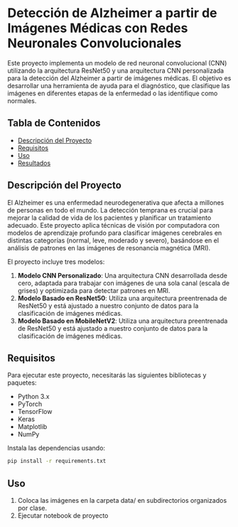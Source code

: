 # Detección de Alzheimer a partir de Imágenes Médicas con Redes Neuronales Convolucionales

Este proyecto implementa un modelo de red neuronal convolucional (CNN) utilizando la arquitectura ResNet50 y una arquitectura CNN personalizada para la detección del Alzheimer a partir de imágenes médicas. El objetivo es desarrollar una herramienta de ayuda para el diagnóstico, que clasifique las imágenes en diferentes etapas de la enfermedad o las identifique como normales.

## Tabla de Contenidos
- [Descripción del Proyecto](#descripción-del-proyecto)
- [Requisitos](#requisitos)
- [Uso](#uso)
- [Resultados](#resultados)

## Descripción del Proyecto
El Alzheimer es una enfermedad neurodegenerativa que afecta a millones de personas en todo el mundo. La detección temprana es crucial para mejorar la calidad de vida de los pacientes y planificar un tratamiento adecuado. Este proyecto aplica técnicas de visión por computadora con modelos de aprendizaje profundo para clasificar imágenes cerebrales en distintas categorías (normal, leve, moderado y severo), basándose en el análisis de patrones en las imágenes de resonancia magnética (MRI).

El proyecto incluye tres modelos:
1. **Modelo CNN Personalizado**: Una arquitectura CNN desarrollada desde cero, adaptada para trabajar con imágenes de una sola canal (escala de grises) y optimizada para detectar patrones en MRI.
2. **Modelo Basado en ResNet50**: Utiliza una arquitectura preentrenada de ResNet50 y está ajustado a nuestro conjunto de datos para la clasificación de imágenes médicas.
3. **Modelo Basado en MobileNetV2**: Utiliza una arquitectura preentrenada de ResNet50 y está ajustado a nuestro conjunto de datos para la clasificación de imágenes médicas.


## Requisitos
Para ejecutar este proyecto, necesitarás las siguientes bibliotecas y paquetes:
- Python 3.x
- PyTorch
- TensorFlow
- Keras
- Matplotlib
- NumPy

Instala las dependencias usando:
```bash
pip install -r requirements.txt
```

## Uso

1. Coloca las imágenes en la carpeta data/ en subdirectorios organizados por clase.
2. Ejecutar notebook de proyecto
